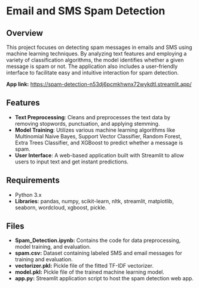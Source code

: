 # Email and SMS Spam Detection

## Overview
This project focuses on detecting spam messages in emails and SMS using machine learning techniques. By analyzing text features and employing a variety of classification algorithms, the model identifies whether a given message is spam or not. The application also includes a user-friendly interface to facilitate easy and intuitive interaction for spam detection.

**App link:** https://spam-detection-n53dj6pcmkhwnx72wykdtl.streamlit.app/

## Features
- **Text Preprocessing**: Cleans and preprocesses the text data by removing stopwords, punctuation, and applying stemming.
- **Model Training**: Utilizes various machine learning algorithms like Multinomial Naive Bayes, Support Vector Classifier, Random Forest, Extra Trees Classifier, and XGBoost to predict whether a message is spam.
- **User Interface**: A web-based application built with Streamlit to allow users to input text and get instant predictions.

## Requirements
- Python 3.x
- **Libraries**: pandas, numpy, scikit-learn, nltk, streamlit, matplotlib, seaborn, wordcloud, xgboost, pickle.

## Files
- **Spam_Detection.ipynb:** Contains the code for data preprocessing, model training, and evaluation.
- **spam.csv:** Dataset containing labeled SMS and email messages for training and evaluation.
- **vectorizer.pkl:** Pickle file of the fitted TF-IDF vectorizer.
- **model.pkl:** Pickle file of the trained machine learning model.
- **app.py:** Streamlit application script to host the spam detection web app.
